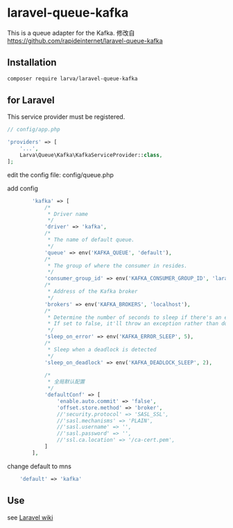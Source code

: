 # laravel-queue-kafka

This is a queue adapter for the Kafka.
修改自 https://github.com/rapideinternet/laravel-queue-kafka

## Installation

```bash
composer require larva/laravel-queue-kafka
```

## for Laravel

This service provider must be registered.

```php
// config/app.php

'providers' => [
    '...',
    Larva\Queue\Kafka\KafkaServiceProvider::class,
];
```

edit the config file: config/queue.php

add config

```php
        'kafka' => [
            /*
             * Driver name
             */
            'driver' => 'kafka',
            /*
             * The name of default queue.
             */
            'queue' => env('KAFKA_QUEUE', 'default'),
            /*
             * The group of where the consumer in resides.
             */
            'consumer_group_id' => env('KAFKA_CONSUMER_GROUP_ID', 'laravel_queue'),
            /*
             * Address of the Kafka broker
             */
            'brokers' => env('KAFKA_BROKERS', 'localhost'),
            /*
             * Determine the number of seconds to sleep if there's an error communicating with kafka
             * If set to false, it'll throw an exception rather than doing the sleep for X seconds.
             */
            'sleep_on_error' => env('KAFKA_ERROR_SLEEP', 5),
            /*
             * Sleep when a deadlock is detected
             */
            'sleep_on_deadlock' => env('KAFKA_DEADLOCK_SLEEP', 2),
            
            /*
             * 全局默认配置
             */
            'defaultConf' => [
                'enable.auto.commit' => 'false',
                'offset.store.method' => 'broker',
                //'security.protocol' => 'SASL_SSL',
                //'sasl.mechanisms' => 'PLAIN',
                //'sasl.username' => '',
                //'sasl.password' => '',
                //'ssl.ca.location' => '/ca-cert.pem',
            ]
        ],
```

change default to mns

```php
    'default' => 'kafka'
```

## Use

see [Laravel wiki](https://laravel.com/docs/5.7/queues)
